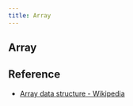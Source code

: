 ```yaml
---
title: Array
---
```


## Array


## Reference
* [Array data structure - Wikipedia](https://en.wikipedia.org/wiki/Array_data_structure)
